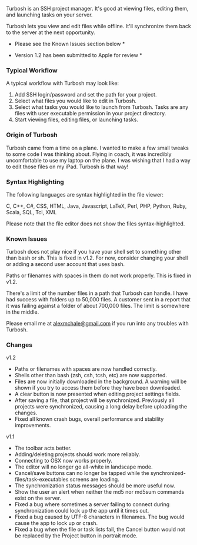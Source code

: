 Turbosh is an SSH project manager. It's good at viewing files, editing them, and launching tasks on your server.

Turbosh lets you view and edit files while offline. It'll synchronize them back to the server at the next opportunity.

* Please see the Known Issues section below *

* Version 1.2 has been submitted to Apple for review *


### Typical Workflow ###

A typical workflow with Turbosh may look like:

1. Add SSH login/password and set the path for your project.
2. Select what files you would like to edit in Turbosh.
3. Select what tasks you would like to launch from Turbosh. Tasks are any files with user executable permission in your project directory.
4. Start viewing files, editing files, or launching tasks.


### Origin of Turbosh ###

Turbosh came from a time on a plane. I wanted to make a few small tweaks to some code I was thinking about. Flying in coach, it was incredibly uncomfortable to use my laptop on the plane. I was wishing that I had a way to edit those files on my iPad. Turbosh is that way!


### Syntax Highlighting ###

The following languages are syntax highlighted in the file viewer:

C, C++, C#, CSS, HTML, Java, Javascript, LaTeX, Perl, PHP, Python, Ruby, Scala, SQL, Tcl, XML

Please note that the file editor does not show the files syntax-highlighted.


### Known Issues ###

Turbosh does not play nice if you have your shell set to something other than bash or sh. This is fixed in v1.2.  For now, consider changing your shell or adding a second user account that uses bash.

Paths or filenames with spaces in them do not work properly. This is fixed in v1.2.

There's a limit of the number files in a path that Turbosh can handle.  I have had success with folders up to 50,000 files.  A customer sent in a report that it was failing against a folder of about 700,000 files.  The limit is somewhere in the middle.

Please email me at alexmchale@gmail.com if you run into any troubles with Turbosh.


### Changes ###

v1.2

* Paths or filenames with spaces are now handled correctly.
* Shells other than bash (zsh, csh, tcsh, etc) are now supported.
* Files are now initially downloaded in the background. A warning will be shown if you try to access them before they have been downloaded.
* A clear button is now presented when editing project settings fields.
* After saving a file, that project will be synchronized. Previously all projects were synchronized, causing a long delay before uploading the changes.
* Fixed all known crash bugs, overall performance and stability improvements.

v1.1

* The toolbar acts better.
* Adding/deleting projects should work more reliably.
* Connecting to OSX now works properly.
* The editor will no longer go all-white in landscape mode.
* Cancel/save buttons can no longer be tapped while the synchronized-files/task-executables screens are loading.
* The synchronization status messages should be more useful now.
* Show the user an alert when neither the md5 nor md5sum commands exist on the server.
* Fixed a bug where sometimes a server failing to connect during synchronization could lock up the app until it times out.
* Fixed a bug caused by UTF-8 characters in filenames.  The bug would cause the app to lock up or crash.
* Fixed a bug when the file or task lists fail, the Cancel button would not be replaced by the Project button in portrait mode.
